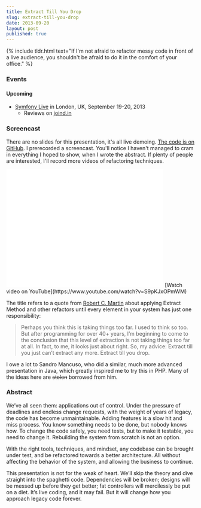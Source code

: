 ```yaml
---
title: Extract Till You Drop
slug: extract-till-you-drop
date: 2013-09-20
layout: post
published: true
---
```


{% include tldr.html text="If I'm not afraid to refactor messy code in front of a live audience, you shouldn't be afraid to do it in the comfort of your office." %}

### Events

#### Upcoming

- [Symfony Live](http://london2013.live.symfony.com/speakers.html#mathias) in London, UK, September 19-20, 2013
  - Reviews on [joind.in](https://joind.in/talk/view/9334)

### Screencast

There are no slides for this presentation, it's all live demoing. [The code is on GitHub](https://github.com/mathiasverraes/extract-till-you-drop).
 I prerecorded a screencast. You'll notice I haven't managed to cram in everything I hoped to show, when I wrote the abstract.
 If plenty of people are interested, I'll record more videos of refactoring techniques.

<iframe width="420" height="315" src="//www.youtube.com/embed/S9pKJxOPmWM" frameborder="0" allowfullscreen></iframe>
[Watch video on YouTube](https://www.youtube.com/watch?v=S9pKJxOPmWM)

The title refers to a quote from [Robert C. Martin](https://sites.google.com/site/unclebobconsultingllc/one-thing-extract-till-you-drop) about applying Extract Method and other refactors until every element in your
  system has just one responsibility:

<blockquote>Perhaps you think this is taking things too far. I used to think so too. But after programming for over 40+
years, I’m beginning to come to the conclusion that this level of extraction is not taking things too far at all. In fact,
to me, it looks just about right. So, my advice: Extract till you just can’t extract any more. Extract till you drop.</blockquote>

I owe a lot to Sandro Mancuso, who did a similar, much more advanced presentation in Java, which greatly inspired me to try this in PHP.
Many of the ideas here are <strike>stolen</strike> borrowed from him.


### Abstract

We’ve all seen them: applications out of control. Under the pressure of deadlines and endless change requests, with the weight of years of legacy, the code has become unmaintainable. Adding features is a slow hit and miss process. You know something needs to be done, but nobody knows how. To change the code safely, you need tests, but to make it testable, you need to change it. Rebuilding the system from scratch is not an option.

With the right tools, techniques, and mindset, any codebase can be brought under test, and be refactored towards a better architecture. All without affecting the behavior of the system, and allowing the business to continue.

This presentation is not for the weak of heart. We’ll skip the theory and dive straight into the spaghetti code. Dependencies will be broken; designs will be messed up before they get better; fat controllers will mercilessly be put on a diet. It’s live coding, and it may fail. But it will change how you approach legacy code forever.

<script async class="speakerdeck-embed" data-id="3ce44050041f0131954556f7ac4f018a" data-ratio="1.33333333333333" src="//speakerdeck.com/assets/embed.js"></script>

